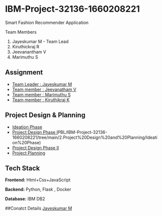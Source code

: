 # IBM-Project-32136-1660208221
Smart Fashion Recommender Application

Team Members 
1. Jayeskumar M - Team Lead
2. Kiruthickraj R
3. Jeevanantham V
4. Marimuthu S



## Assignment  

 - [Team Leader : Jayeskumar M](https://github.com/IBM-EPBL/IBM-Project-32136-1660208221/tree/main/1.Assignments/Jayeskumar%20M%20Team%20Lead)
 - [Team member : Jeevanatham V](https://github.com/IBM-EPBL/IBM-Project-32136-1660208221/tree/main/1.Assignments/Jeevanantham%20V)
 - [Team member : Marimuthu S](https://github.com/IBM-EPBL/IBM-Project-32136-1660208221/tree/main/1.Assignments/Marimuthu%20S)
 - [Team member : Kiruthikraj K](https://github.com/IBM-EPBL/IBM-Project-32136-1660208221/tree/main/1.Assignments/Kiruthickraj%20R)


## Project Design & Planning
- [Ideation Phase](https://github.com/IBM-EPBL/IBM-Project-32136-1660208221/tree/main/2.Project%20Design%20and%20Planning/Ideation%20Phase)
- [Project Design Phase I](https://github.com/IBM-E)PBL/IBM-Project-32136-1660208221/tree/main/2.Project%20Design%20and%20Planning/Ideation%20Phase)
- [Project Design Phase II](https://github.com/IBM-EPBL/IBM-Project-32136-1660208221/tree/main/2.Project%20Design%20and%20Planning/Project%20Design%20Phase%20I)
- [Project Planning](https://github.com/IBM-EPBL/IBM-Project-32136-1660208221/tree/main/2.Project%20Design%20and%20Planning/Project%20Planning)

## Tech Stack

**Frontend:** Html+Css+JavaScript

**Backend:** Python, Flask , Docker

**Database:** IBM DB2

##Conatct Details
[Jayeskumar M](jjayaskumar@gmail.com)
